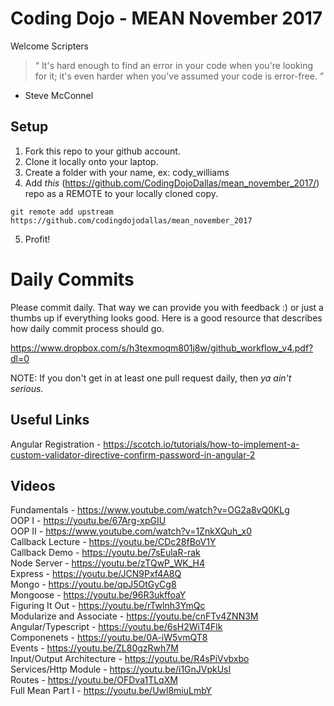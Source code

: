 # Coding Dojo - MEAN November 2017

Welcome Scripters 

> “ It's hard enough to find an error in your code when you're looking for it; it's even harder when you've assumed your code is error-free. ” 
- Steve McConnel

## Setup
 1. Fork this repo to your github account.
 2. Clone it locally onto your laptop.
 3. Create a folder with your name, ex: cody_williams
 4. Add *this* (https://github.com/CodingDojoDallas/mean_november_2017/) repo as a REMOTE to your locally cloned copy.
```
git remote add upstream https://github.com/codingdojodallas/mean_november_2017
```
 5. Profit!
# Daily Commits

Please commit daily. That way we can provide you with feedback :) or just a thumbs up if everything looks good. Here is a good resource that describes how daily commit process should go.

https://www.dropbox.com/s/h3texmoqm801j8w/github_workflow_v4.pdf?dl=0

NOTE: If you don't get in at least one pull request daily, then *_ya ain't serious_*.

## Useful Links
Angular Registration - https://scotch.io/tutorials/how-to-implement-a-custom-validator-directive-confirm-password-in-angular-2 <br>

## Videos
Fundamentals - https://www.youtube.com/watch?v=OG2a8vQ0KLg <br>
OOP I - https://youtu.be/67Arg-xpGIU <br>
OOP II - https://www.youtube.com/watch?v=1ZnkXQuh_x0 <br>
Callback Lecture - https://youtu.be/CDc28fBoV1Y <br>
Callback Demo - https://youtu.be/7sEulaR-rak <br>
Node Server - https://youtu.be/zTQwP_WK_H4 <br>
Express - https://youtu.be/JCN9Pxf4A8Q <br>
Mongo - https://youtu.be/qpJ5OtGyCg8 <br>
Mongoose - https://youtu.be/96R3ukffoaY <br>
Figuring It Out - https://youtu.be/rTwlnh3YmQc <br>
Modularize and Associate - https://youtu.be/cnFTv4ZNN3M <br>
Angular/Typescript - https://youtu.be/6sH2WiT4Flk <br>
Componenets - https://youtu.be/0A-iW5vmQT8 <br>
Events - https://youtu.be/ZL80gzRwh7M <br>
Input/Output Architecture - https://youtu.be/R4sPiVvbxbo <br>
Services/Http Module - https://youtu.be/i1GnJVpkUsI <br>
Routes - https://youtu.be/OFDva1TLqXM <br>
Full Mean Part I - https://youtu.be/Uwl8miuLmbY <br>
